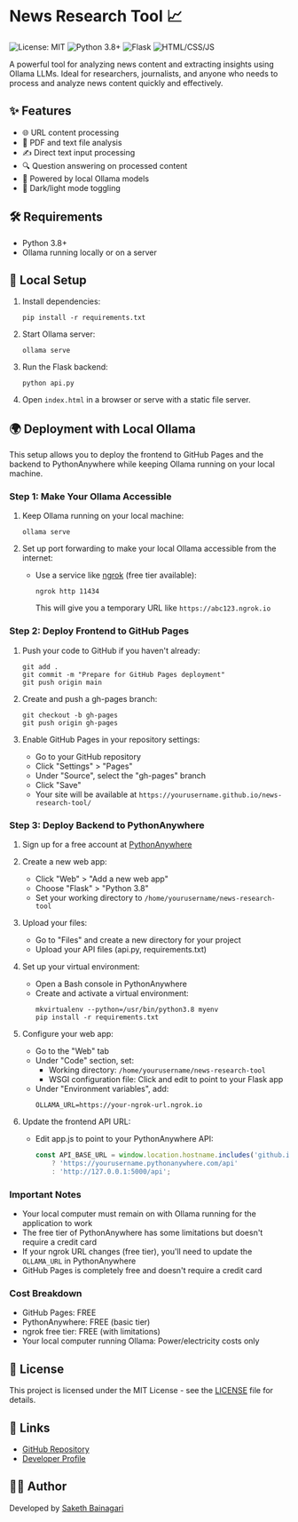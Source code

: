 # News Research Tool 📈

![License: MIT](https://img.shields.io/badge/License-MIT-yellow.svg)
![Python 3.8+](https://img.shields.io/badge/Python-3.8+-blue.svg)
![Flask](https://img.shields.io/badge/Flask-2.3.3-green.svg)
![HTML/CSS/JS](https://img.shields.io/badge/Frontend-HTML%2FCSS%2FJS-orange)

A powerful tool for analyzing news content and extracting insights using Ollama LLMs. Ideal for researchers, journalists, and anyone who needs to process and analyze news content quickly and effectively.

## ✨ Features

- 🌐 URL content processing
- 📄 PDF and text file analysis
- ✍️ Direct text input processing
- 🔍 Question answering on processed content
- 🤖 Powered by local Ollama models
- 🌙 Dark/light mode toggling

## 🛠️ Requirements

- Python 3.8+
- Ollama running locally or on a server

## 🚀 Local Setup

1. Install dependencies:
   ```
   pip install -r requirements.txt
   ```

2. Start Ollama server:
   ```
   ollama serve
   ```

3. Run the Flask backend:
   ```
   python api.py
   ```

4. Open `index.html` in a browser or serve with a static file server.

## 🌍 Deployment with Local Ollama

This setup allows you to deploy the frontend to GitHub Pages and the backend to PythonAnywhere while keeping Ollama running on your local machine.

### Step 1: Make Your Ollama Accessible

1. Keep Ollama running on your local machine:
   ```
   ollama serve
   ```

2. Set up port forwarding to make your local Ollama accessible from the internet:
   - Use a service like [ngrok](https://ngrok.com/) (free tier available):
     ```
     ngrok http 11434
     ```
     This will give you a temporary URL like `https://abc123.ngrok.io`

### Step 2: Deploy Frontend to GitHub Pages

1. Push your code to GitHub if you haven't already:
   ```
   git add .
   git commit -m "Prepare for GitHub Pages deployment"
   git push origin main
   ```

2. Create and push a gh-pages branch:
   ```
   git checkout -b gh-pages
   git push origin gh-pages
   ```

3. Enable GitHub Pages in your repository settings:
   - Go to your GitHub repository
   - Click "Settings" > "Pages"
   - Under "Source", select the "gh-pages" branch
   - Click "Save"
   - Your site will be available at `https://yourusername.github.io/news-research-tool/`

### Step 3: Deploy Backend to PythonAnywhere

1. Sign up for a free account at [PythonAnywhere](https://www.pythonanywhere.com/)

2. Create a new web app:
   - Click "Web" > "Add a new web app"
   - Choose "Flask" > "Python 3.8"
   - Set your working directory to `/home/yourusername/news-research-tool`

3. Upload your files:
   - Go to "Files" and create a new directory for your project
   - Upload your API files (api.py, requirements.txt)

4. Set up your virtual environment:
   - Open a Bash console in PythonAnywhere
   - Create and activate a virtual environment:
     ```
     mkvirtualenv --python=/usr/bin/python3.8 myenv
     pip install -r requirements.txt
     ```

5. Configure your web app:
   - Go to the "Web" tab
   - Under "Code" section, set:
     - Working directory: `/home/yourusername/news-research-tool`
     - WSGI configuration file: Click and edit to point to your Flask app
   - Under "Environment variables", add:
     ```
     OLLAMA_URL=https://your-ngrok-url.ngrok.io
     ```

6. Update the frontend API URL:
   - Edit app.js to point to your PythonAnywhere API:
     ```js
     const API_BASE_URL = window.location.hostname.includes('github.io')
         ? 'https://yourusername.pythonanywhere.com/api'
         : 'http://127.0.0.1:5000/api';
     ```

### Important Notes

- Your local computer must remain on with Ollama running for the application to work
- The free tier of PythonAnywhere has some limitations but doesn't require a credit card
- If your ngrok URL changes (free tier), you'll need to update the `OLLAMA_URL` in PythonAnywhere
- GitHub Pages is completely free and doesn't require a credit card

### Cost Breakdown

- GitHub Pages: FREE
- PythonAnywhere: FREE (basic tier)
- ngrok free tier: FREE (with limitations)
- Your local computer running Ollama: Power/electricity costs only

## 📝 License

This project is licensed under the MIT License - see the [LICENSE](LICENSE) file for details.

## 🔗 Links

- [GitHub Repository](https://github.com/sakethBainagari/news-research-tool)
- [Developer Profile](https://github.com/sakethBainagari)

## 👨‍💻 Author

Developed by [Saketh Bainagari](https://github.com/sakethBainagari)

